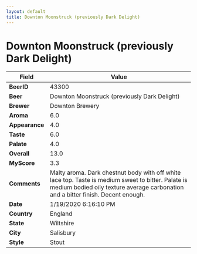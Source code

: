 ```yaml
---
layout: default
title: Downton Moonstruck (previously Dark Delight)
---
```


# Downton Moonstruck (previously Dark Delight)

| Field         | Value     |
|---------------|-----------|
| **BeerID** | 43300 |
| **Beer** | Downton Moonstruck (previously Dark Delight) |
| **Brewer** | Downton Brewery |
| **Aroma** | 6.0 |
| **Appearance** | 4.0 |
| **Taste** | 6.0 |
| **Palate** | 4.0 |
| **Overall** | 13.0 |
| **MyScore** | 3.3 |
| **Comments** | Malty aroma. Dark chestnut body with off white lace top. Taste is medium sweet to bitter. Palate is medium bodied oily texture average carbonation and a bitter finish. Decent enough. |
| **Date** | 1/19/2020 6:16:10 PM |
| **Country** | England |
| **State** | Wiltshire |
| **City** | Salisbury |
| **Style** | Stout |
